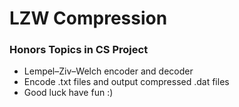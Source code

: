 # LZW Compression

### Honors Topics in CS Project
- Lempel–Ziv–Welch encoder and decoder
- Encode .txt files and output compressed .dat files
- Good luck have fun :)
